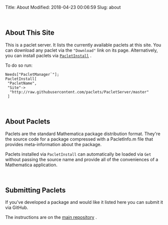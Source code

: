 Title: About
Modified: 2018-04-23 00:06:59
Slug: about

<a id="about-this-site" style="width:0;height:0;margin:0;padding:0;">&zwnj;</a>

## About This Site

This is a paclet server. It lists the currently available paclets at this site. You can download any paclet via the  ```"Download"```  link on its page. Alternatively, you can install paclets via  [```PacletInstall```](https://www.wolframcloud.com/objects/b3m2a1.docs/reference/PacletManager/ref/PacletInstall.html) .

To do so run:

    Needs["PacletManager`"];
    PacletInstall[
     "PacletName",
     "Site"->
      "http://raw.githubusercontent.com/paclets/PacletServer/master"
     ]

<a id="about-paclets" style="width:0;height:0;margin:0;padding:0;">&zwnj;</a>

## About Paclets

Paclets are the standard Mathematica package distribution format. They're the source code for a package compressed with a PacletInfo.m file that provides meta-information about the package.

Paclets installed via  ```PacletInstall```  can automatically be loaded via  ```Get```  without passing the source name and provide all of the conveniences of a Mathematica application.

<a id="submitting-paclets" style="width:0;height:0;margin:0;padding:0;">&zwnj;</a>

## Submitting Paclets

If you've developed a package and would like it listed here you can submit it via GitHub.

The instructions are on the  [main repository](https://github.com/paclets/PacletServer#contributing-a-paclet) .